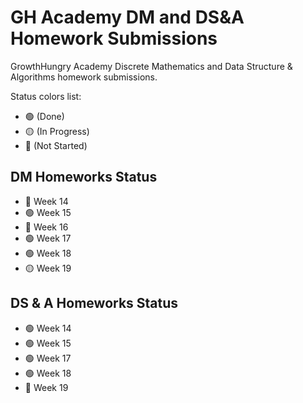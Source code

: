# GH Academy DM and DS&A Homework Submissions

GrowthHungry Academy Discrete Mathematics and Data Structure &amp; Algorithms homework submissions.

Status colors list:

- 🟢 (Done)
- 🟡 (In Progress)
- 🔴 (Not Started)

## DM Homeworks Status

- 🔴 Week 14
- 🟢 Week 15
- 🔴 Week 16
- 🟢 Week 17
- 🟢 Week 18
- 🟡 Week 19

## DS & A Homeworks Status

- 🟢 Week 14
- 🟢 Week 15
- 🟢 Week 17
- 🟢 Week 18
- 🔴 Week 19
